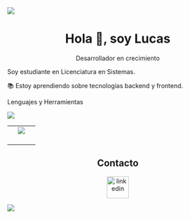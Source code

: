 <img src = "https://user-images.githubusercontent.com/73097560/115834477-dbab4500-a447-11eb-908a-139a6edaec5c.gif">

<div id="user">
  <h1 align="center">Hola 👋, soy Lucas</h1>
  <p align="center">Desarrollador en crecimiento </p>
</div>

Soy estudiante en Licenciatura en Sistemas.

📚 Estoy aprendiendo sobre tecnologias backend y frontend.

Lenguajes y Herramientas
<!--iconos-->
<p>
  <a href="https://skillicons.dev">
    <img src="https://skillicons.dev/icons?i=discord,github,html,java,git" />
  </a>
</p>


<!-- Estadísticas -->
<table align="center">
  <tr>
    <td width="50%" align="center">
      <img src="https://github-readme-stats.vercel.app/api?username=ArayaLucas97&theme=dark&show_icons=true&count_private=true" />
      <br><br>
    </td>
  </tr>
</table>

<!-- Sección de Contacto -->
<h2 align="center">Contacto</h2>
<p align="center">
  <a href="http://www.linkedin.com/in/lucas-araya-a85139220/" target="_blank">
    <img src="https://user-images.githubusercontent.com/88904952/234979284-68c11d7f-1acc-4f0c-ac78-044e1037d7b0.png" alt="linkedin" height="50" width="50" />
  
  </a>
</p>

<img src = "https://user-images.githubusercontent.com/73097560/115834477-dbab4500-a447-11eb-908a-139a6edaec5c.gif">

